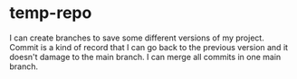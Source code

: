 # temp-repo
I can create branches to save some different versions of my project.
Commit is a kind of record that I can go back to the previous version and it doesn't damage to the main branch.
I can merge all commits in one main branch.
